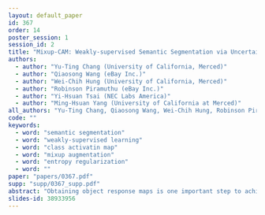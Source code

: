 ```yaml
---
layout: default_paper
id: 367
order: 14
poster_session: 1
session_id: 2
title: "Mixup-CAM: Weakly-supervised Semantic Segmentation via Uncertainty Regularization"
authors:
  - author: "Yu-Ting Chang (University of California, Merced)"
  - author: "Qiaosong Wang (eBay Inc.)"
  - author: "Wei-Chih Hung (University of California, Merced)"
  - author: "Robinson Piramuthu (eBay Inc.)"
  - author: "Yi-Hsuan Tsai (NEC Labs America)"
  - author: "Ming-Hsuan Yang (University of California at Merced)"
all_authors: "Yu-Ting Chang, Qiaosong Wang, Wei-Chih Hung, Robinson Piramuthu, Yi-Hsuan Tsai and Ming-Hsuan Yang"
code: ""
keywords:
  - word: "semantic segmentation"
  - word: "weakly-supervised learning"
  - word: "class activatin map"
  - word: "mixup augmentation"
  - word: "entropy regularization"
  - word: ""
paper: "papers/0367.pdf"
supp: "supp/0367_supp.pdf"
abstract: "Obtaining object response maps is one important step to achieve weakly-supervised semantic segmentation using image-level labels.  However, existing methods rely on the classification task, which could result in a response map only attending on discriminative object regions as the network does not need to see the entire object for optimizing the classification loss.  To tackle this issue, we propose a principled and end-to-end train-able framework to allow the network to pay attention to other parts of the object, while producing a more complete and uniform response map.  Specifically, we introduce the mixup data augmentation scheme into the classification network and design two uncertainty regularization terms to better interact with the mixup strategy.   In experiments, we conduct extensive analysis to demonstrate the proposed method and show favorable performance against state-of-the-art approaches."
slides-id: 38933956
---
```

